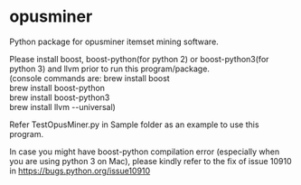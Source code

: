# opusminer
Python package for opusminer itemset mining software.

Please install boost, boost-python(for python 2) or boost-python3(for python 3) and llvm prior to run this program/package.<br />
(console commands are:
brew install boost<br />
brew install boost-python<br />
brew install boost-python3<br />
brew install llvm --universal)<br />

Refer TestOpusMiner.py in Sample folder as an example to use this program.

In case you might have boost-python compilation error (especially when you are using python 3 on Mac),
please kindly refer to the fix of issue 10910 in https://bugs.python.org/issue10910


